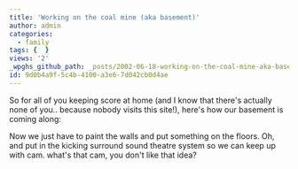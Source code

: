 ```yaml
---
title: 'Working on the coal mine (aka basement)'
author: admin
categories:
  - family
tags: {  }
views: '2'
_wpghs_github_path: _posts/2002-06-18-working-on-the-coal-mine-aka-basement.md
id: 9d0b4a9f-5c4b-4100-a3e6-7d042cb0d4ae
---
```

<p>So for all of you keeping score at home (and I know that there's actually none of you.. because nobody visits this site!), here's how our basement is coming along:</p>
<p>Now we just have to paint the walls and put something on the floors. Oh, and put in the kicking surround sound theatre system so we can keep up with cam. what's that cam, you don't like that idea?</p>
